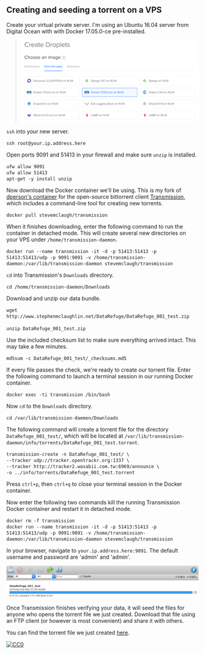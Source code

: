 ## Creating and seeding a torrent on a VPS


Create your virtual private server. I'm using an Ubuntu 16.04 server from Digital Ocean with with Docker 17.05.0-ce pre-installed.

> <img src="img/DigitalOcean.png" width="800" />


`ssh` into your new server.

```
ssh root@your.ip.address.here
```

Open ports 9091 and 51413 in your firewall and make sure `unzip` is installed.

```
ufw allow 9091
ufw allow 51413
apt-get -y install unzip
```

Now download the Docker container we'll be using. This is my fork of [dperson's container](https://github.com/dperson/transmission) for the open-source bittorrent client [Transmission](https://transmissionbt.com), which includes a command-line tool for creating new torrents.  

```
docker pull stevemclaugh/transmission
```

When it finishes downloading, enter the following command to run the container in detached mode. This will create several new directories on your VPS under `/home/transmission-daemon`.

```
docker run --name transmission -it -d -p 51413:51413 -p 51413:51413/udp -p 9091:9091 -v /home/transmission-daemon:/var/lib/transmission-daemon stevemclaugh/transmission
```

`cd` into Transmission's `Downloads` directory.

```
cd /home/transmission-daemon/Downloads
```

Download and unzip our data bundle.

```
wget http://www.stephenmclaughlin.net/DataRefuge/DataRefuge_001_test.zip

unzip DataRefuge_001_test.zip
```


<!--
How to create the checksum and zip files we're using:

```
find DataRefuge_001_test/* -type f -exec md5sum {} \;  > DataRefuge_001_test/_checksums.md5

zip -r DataRefuge_001_test.zip DataRefuge_001_test/
```
-->


Use the included checksum list to make sure everything arrived intact. This may take a few minutes.

```
md5sum -c DataRefuge_001_test/_checksums.md5
```

If every file passes the check, we're ready to create our torrent file. Enter the following command to launch a terminal session in our running Docker container.


```
docker exec -ti transmission /bin/bash
```

Now `cd` to the `Downloads` directory.

```
cd /var/lib/transmission-daemon/Downloads
```

The following command will create a torrent file for the directory `DataRefuge_001_test/`, which will be located at `/var/lib/transmission-daemon/info/torrents/DataRefuge_001_test.torrent`.

```
transmission-create -n DataRefuge_001_test/ \
--tracker udp://tracker.opentrackr.org:1337 \
--tracker http://tracker2.wasabii.com.tw:6969/announce \
-o ../info/torrents/DataRefuge_001_test.torrent
```

Press `ctrl+p`, then `ctrl+q` to close your terminal session in the Docker container.

Now enter the following two commands kill the running Transmission Docker container and restart it in detached mode.

```
docker rm -f transmission
docker run --name transmission -it -d -p 51413:51413 -p 51413:51413/udp -p 9091:9091 -v /home/transmission-daemon:/var/lib/transmission-daemon stevemclaugh/transmission
```

In your browser, navigate to `your.ip.address.here:9091`. The default username and password are 'admin' and 'admin'.

<img src="img/Transmission.png" width=800>

Once Transmission finishes verifying your data, it will seed the files for anyone who opens the torrent file we just created. Download that file using an FTP client (or however is most convenient) and share it with others.

You can find the torrent file we just created [here](http://www.stephenmclaughlin.net/DataRefuge/DataRefuge_001_test.torrent).



<p xmlns:dct="http://purl.org/dc/terms/" xmlns:vcard="http://www.w3.org/2001/vcard-rdf/3.0#">
  <a rel="license"
     href="http://creativecommons.org/publicdomain/zero/1.0/">
    <img src="http://i.creativecommons.org/p/zero/1.0/88x31.png" style="border-style: none;" alt="CC0" />
  </a>
</p>

